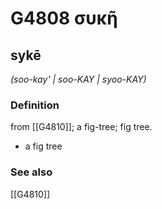 # G4808 συκῆ

## sykē

_(soo-kay' | soo-KAY | syoo-KAY)_

### Definition

from [[G4810]]; a fig-tree; fig tree.

- a fig tree

### See also

[[G4810]]

